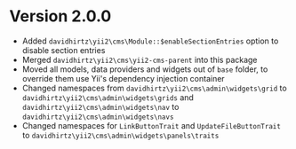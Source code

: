 # Version 2.0.0
- Added `davidhirtz\yii2\cms\Module::$enableSectionEntries` option to disable section entries
- Merged `davidhirtz\yii2\cms\yii2-cms-parent` into this package
- Moved all models, data providers and widgets out of `base` folder, to override them use Yii's dependency injection container
- Changed namespaces from `davidhirtz\yii2\cms\admin\widgets\grid` to `davidhirtz\yii2\cms\admin\widgets\grids` and `davidhirtz\yii2\cms\admin\widgets\nav` to `davidhirtz\yii2\cms\admin\widgets\navs`
- Changed namespaces for `LinkButtonTrait` and `UpdateFileButtonTrait` to `davidhirtz\yii2\cms\admin\widgets\panels\traits`